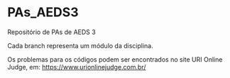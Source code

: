 # PAs_AEDS3
Repositório de PAs de AEDS 3

Cada branch representa um módulo da disciplina.

Os problemas para os códigos podem ser encontrados no site URI Online Judge, em:
https://www.urionlinejudge.com.br/

